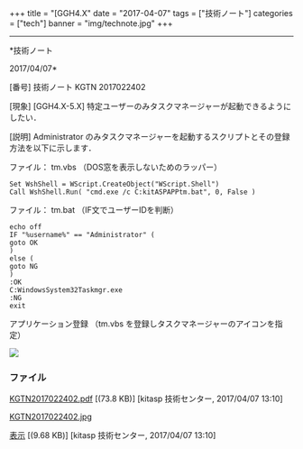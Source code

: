 ﻿+++
title = "[GGH4.X"
date = "2017-04-07"
tags = ["技術ノート"]
categories = ["tech"]
banner = "img/technote.jpg"
+++

-----------------------------------------------------------------------------------------------------------------------------

*技術ノート

2017/04/07*


[番号]
技術ノート KGTN 2017022402

[現象]
[GGH4.X-5.X]
特定ユーザーのみタスクマネージャーが起動できるようにしたい．

[説明]
Administrator
のみタスクマネージャーを起動するスクリプトとその登録方法を以下に示します．

ファイル： tm.vbs （DOS窓を表示しないためのラッパー）

    Set WshShell = WScript.CreateObject("WScript.Shell")
    Call WshShell.Run( "cmd.exe /c C:kitASPAPPtm.bat", 0, False )

ファイル： tm.bat （IF文でユーザーIDを判断）

    echo off
    IF "%username%" == "Administrator" (
    goto OK
    )
    else (
    goto NG
    )
    :OK
    C:WindowsSystem32Taskmgr.exe
    :NG
    exit

アプリケーション登録 （tm.vbs
を登録しタスクマネージャーのアイコンを指定）

![](http://techreport.kitasp.net/attachments/download/3307/KGTN2017022402.jpg)


### ファイル

 
 


[KGTN2017022402.pdf](http://techreport.kitasp.net/attachments/download/3306/KGTN2017022402.pdf)
 [(73.8 KB)] [kitasp 技術センター, 2017/04/07
13:10]

[KGTN2017022402.jpg](http://techreport.kitasp.net/attachments/download/3307/KGTN2017022402.jpg)

[表示](http://techreport.kitasp.net/attachments/3307/KGTN2017022402.jpg "表示")
 [(9.68 KB)] [kitasp 技術センター, 2017/04/07
13:10]


 


 

